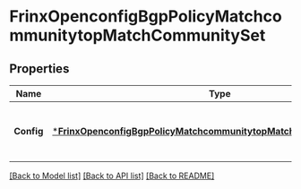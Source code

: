 # FrinxOpenconfigBgpPolicyMatchcommunitytopMatchCommunitySet

## Properties
Name | Type | Description | Notes
------------ | ------------- | ------------- | -------------
**Config** | [***FrinxOpenconfigBgpPolicyMatchcommunitytopMatchcommunitysetConfig**](frinx.openconfig.bgp.policy.matchcommunitytop.matchcommunityset.Config.md) | Optional[Configuration data for match conditions on communities] REF:Optional.empty | [optional] [default to null]

[[Back to Model list]](../README.md#documentation-for-models) [[Back to API list]](../README.md#documentation-for-api-endpoints) [[Back to README]](../README.md)


